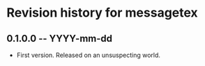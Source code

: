 # Revision history for messagetex

## 0.1.0.0 -- YYYY-mm-dd

* First version. Released on an unsuspecting world.
